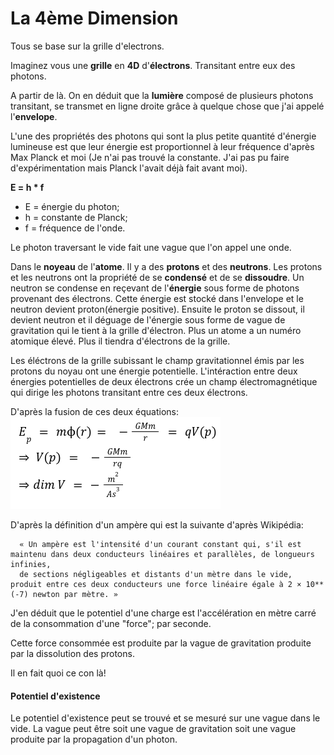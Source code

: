 # La 4ème Dimension

Tous se base sur la grille d'electrons.

Imaginez vous une **grille** en **4D** d'**électrons**. Transitant entre eux des photons.

A partir de là. On en déduit que la **lumière** composé de plusieurs photons transitant, se transmet en ligne droite grâce à quelque chose que j'ai appelé l'**envelope**.

L'une des propriétés des photons qui sont la plus petite quantité d'énergie lumineuse est que leur énergie est proportionnel à leur fréquence d'après Max Planck et moi (Je n'ai pas trouvé la constante. J'ai pas pu faire d'expérimentation mais Planck l'avait déjà fait avant moi).

**E = h * f**
- E = énergie du photon;
- h = constante de Planck;
- f = fréquence de l'onde.

Le photon traversant le vide fait une vague que l'on appel une onde.

Dans le **noyeau** de l'**atome**. Il y a des **protons** et des **neutrons**. Les protons et les neutrons ont la propriété de se **condensé** et de se **dissoudre**.
Un neutron se condense en reçevant de l'**énergie** sous forme de photons provenant des électrons. Cette énergie est stocké dans l'envelope et le neutron devient proton(énergie positive).
Ensuite le proton se dissout, il devient neutron et il déguage de l'énergie sous forme de vague de gravitation qui le tient à la grille d'électron.
Plus un atome a un numéro atomique élevé. Plus il tiendra d'électrons de la grille.

Les éléctrons de la grille subissant le champ gravitationnel émis par les protons du noyau ont une énergie potentielle. 
L'intéraction entre deux énergies potentielles de deux électrons crée un champ électromagnétique qui dirige les photons transitant entre ces deux électrons.

D'après la fusion de ces deux équations:
![alt text](https://github.com/lahbabic/4th-dimension/blob/main/EQUATION.png)

D'après la définition d'un ampère qui est la suivante d'après Wikipédia:
  
      « Un ampère est l'intensité d'un courant constant qui, s'il est maintenu dans deux conducteurs linéaires et parallèles, de longueurs infinies,
      de sections négligeables et distants d'un mètre dans le vide, produit entre ces deux conducteurs une force linéaire égale à 2 × 10**(-7) newton par mètre. » 

J'en déduit que le potentiel d'une charge est l'accélération en mètre carré de la consommation d'une "force"; par seconde.


Cette force consommée est produite par la vague de gravitation produite par la dissolution des protons.

Il en fait quoi ce con là!


#### Potentiel d'existence
 

Le potentiel d'existence peut se trouvé et se mesuré sur une vague dans le vide. La vague peut être soit une vague de gravitation soit une vague produite par la propagation d'un photon.


